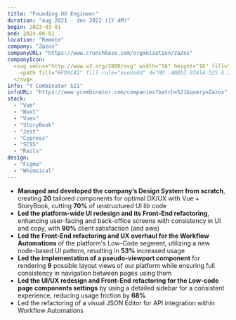 ```yaml
---
title: "Founding UX Engineer"
duration: "aug 2021 - dec 2022 (1Y 4M)"
begin: 2023-03-01
end: 2024-06-01
location: "Remote"
company: "Zazos"
companyURL: "https://www.crunchbase.com/organization/zazos"
companyIcon:
  <svg xmlns="http://www.w3.org/2000/svg" width="16" height="16" fill="none" viewBox="0 0 16 16">
    <path fill="#FD8C41" fill-rule="evenodd" d="M0 .408h3.934l4.525 6.299c.123.172.22.378.29.618.072.24.107.494.107.762 0 .278-.037.54-.11.784a1.997 1.997 0 0 1-.306.625l-4.47 6.098H0l5.504-7.507L0 .408Zm7.144 0h3.934l4.525 6.299c.123.172.22.378.29.618.072.24.107.494.107.762 0 .278-.037.54-.11.784a1.997 1.997 0 0 1-.306.625l-4.47 6.098h-3.97l5.504-7.507L7.144.408Z" clip-rule="evenodd"/>
  </svg>
info: "Y Combinator S21"
infoURL: "https://www.ycombinator.com/companies?batch=S21&query=Zazos"
stack:
  - "Vue"
  - "Nuxt"
  - "Vuex"
  - "StoryBook"
  - "Jest"
  - "Cypress"
  - "SCSS"
  - "Rails"
design:
  - "Figma"
  - "Whimsical"
---
```


- **⁠Managed and developed the company’s Design System from scratch**, creating **20** tailored components for optimal DX/UX with Vue + StoryBook, cutting **70%** of unstructured UI lib code
- **⁠Led the platform-wide UI redesign and its Front-End refactoring**, enhancing user-facing and back-office screens with consistency in UI and copy, with **90%** client satisfaction (and awe)
- **⁠Led the Front-End refactoring and UX overhaul for the Workflow Automations** of the platform's Low-Code segment, utilizing a new node-based UI pattern, resulting in **53%** increased usage
- ⁠**Led the implementation of a pseudo-viewport component** for rendering **9** possible layout views of our platform while ensuring full consistency in navigation between pages using them
- **⁠Led the UI/UX redesign and Front-End refactoring for the Low-code page components settings** by using a detailed sidebar for a consistent experience, reducing usage friction by **68%**
- ⁠Led the refactoring of a visual JSON Editor for API integration within Workflow Automations